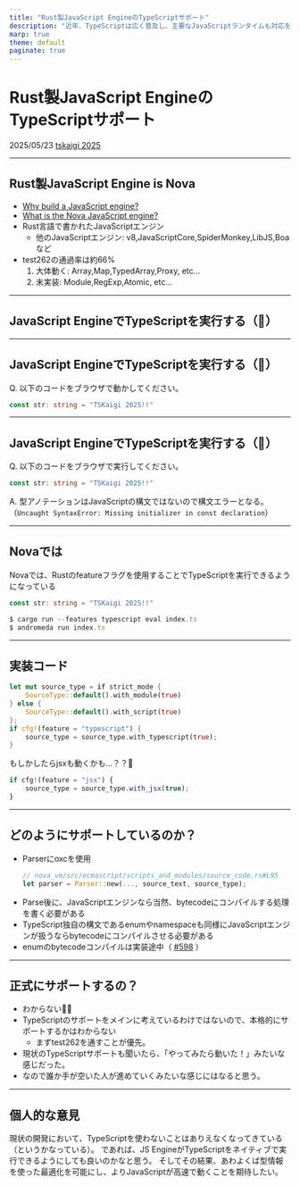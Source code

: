 ```yaml
---
title: "Rust製JavaScript EngineのTypeScriptサポート"
description: "近年、TypeScriptは広く普及し、主要なJavaScriptランタイムも対応を進めています。しかし、これらはあくまでランタイム側でのサポートであり、エンジン自体がTypeScriptを直接実行するわけではありません。本LTでは、Rust製JavaScriptエンジン Nova におけるTypeScript実行の取り組みを紹介し、エンジンレベルでのTypeScriptサポートの可能性について考察します。"
marp: true
theme: default
paginate: true
---
```


# Rust製JavaScript EngineのTypeScriptサポート

2025/05/23 [tskaigi 2025](https://2025.tskaigi.org/talks/yossydev)

<!--
スライド
-->

---

## Rust製JavaScript Engine is Nova

- [Why build a JavaScript engine?](https://trynova.dev/blog/why-build-a-js-engine)
- [What is the Nova JavaScript engine?](https://trynova.dev/blog/what-is-the-nova-javascript-engine)
- Rust言語で書かれたJavaScriptエンジン
  - 他のJavaScriptエンジン: v8,JavaScriptCore,SpiderMonkey,LibJS,Boaなど
- test262の通過率は約66%
    1. 大体動く: Array,Map,TypedArray,Proxy, etc…
    2. 未実装: Module,RegExp,Atomic, etc…

<!--
- タイトルにあるRust製JavaScriptとはNovaのことを指しています。
- Novaが何かとか、なんで作っているか。みたいな話は、今日はしません。
- なのでよかったら貼ってあるリンク、Why build a JavaScript engine/What is the Nova JavaScript engineを見てください。
- さらに時間がないので、結構色々な説明を省いています。後で調べるか聞くかしてください。
- 簡単に僕の口から説明をしておくと、Novaとは、Rust言語で書かれたJavaScriptのエンジンです。
- JavaScriptのエンジンは有名どころでいうと、v8,JavaScriptCore,SpiderMonkey,LibJS,Boaなどがあります。
- このNovaは、ecma262に対してのテストであるtest262は、今約66%ほど通っています。
- 今は、Array,Map,TypedArray,Proxyなどは大体動きますが、Module,RegExp,Atomicなどはまだ動かないです
-->

---

## JavaScript EngineでTypeScriptを実行する（🤔）

<!--
- さて、ここから本題のJavaScript EngineでTypeScriptを実行する話をします。
-->

---

## JavaScript EngineでTypeScriptを実行する（🤔）
Q. 以下のコードをブラウザで動かしてください。
```ts
const str: string = "TSKaigi 2025!!"
```

<!--
- 突然ですが、こちらのコードをブラウザで動かしてみて欲しいです。
-->

---

## JavaScript EngineでTypeScriptを実行する（🤔）
Q. 以下のコードをブラウザで実行してください。

```ts
const str: string = "TSKaigi 2025!!"
```

A. 型アノテーションはJavaScriptの構文ではないので構文エラーとなる。
（`Uncaught SyntaxError: Missing initializer in const declaration`）

<!--
- こちらはブラウザで実行するとエラーになります。
- なぜなら、型アノテーションはJavaScriptの構文ではないためです。
- 一応補足で、ブラウザで実行してもらったのはエラーを確認してもらうためです。エンジンを手元で用意してもらうとか大変だと思うので。
-->

---

## Novaでは
Novaでは、Rustのfeatureフラグを使用することでTypeScriptを実行できるようになっている

```ts
const str: string = "TSKaigi 2025!!"

$ cargo run --features typescript eval index.ts
$ andromeda run index.ts
```

<!--
- さて、ここからNovaの話です。Novaでは、Rustのfeatureフラグを仕様することで、TypeScriptを実行できる様になっています。
- なので、先ほどのコードも動きます。
- 手元でNovaをcloneしてもらって、実行するか、もしくはandromedaっていうランタイムもあるので、そちらを使ってもらって動かしてみてもらっても大丈夫です。
-->

---

## 実装コード

```rs
let mut source_type = if strict_mode {
    SourceType::default().with_module(true)
} else {
    SourceType::default().with_script(true)
};
if cfg!(feature = "typescript") {
    source_type = source_type.with_typescript(true);
}
```

もしかしたらjsxも動くかも...？？👀

```ts
if cfg!(feature = "jsx") {
    source_type = source_type.with_jsx(true);
}
```

<!--
- 具体的な実装コードを少しみてみましょう。
- 最初のwith_moduleとかwith_scirptとかは無視してもらって、次のところですね。
- feature = typescriptと囲まれた中に、with_typescript: trueと書いています。
- 実は先ほどの型アノテーションだけなら、これだけで動作します。理由は後で話します。
- あと、コードを読んでていて気づいたんですが、with_jsxというのもあるみたいです。
- これを使えば、色々やることはありそうだしあると思いますが、jsxもengineで処理できる様になるかもしれないですね。
- engineのjsx実行は僕は必要だとは思わないですが、可能性があることはいいことです。
-->

---

## どのようにサポートしているのか？

- Parserにoxcを使用
  ```rs
  // nova_vm/src/ecmascript/scripts_and_modules/source_code.rs#L95
  let parser = Parser::new(..., source_text, source_type);
  ```
- Parse後に、JavaScriptエンジンなら当然、bytecodeにコンパイルする処理を書く必要がある
- TypeScript独自の構文であるenumやnamespaceも同様にJavaScriptエンジンが扱うならbytecodeにコンパイルさせる必要がある
- enumのbytecodeコンパイルは実装途中（ [#598](https://github.com/trynova/nova/pull/598) ）

<!--
- 次に、どのようにサポートしているかです。
- まず、Parserにはoxcを使用しています。
- 先ほどのwith_typescriptやwith_jsxも、oxcのapiとして提供されているので使えているという感じです。
- Parser:newってところで、source_typeを渡しているかと思いますが、ここのwith_typescriptみたいなオプションが入ってきます。
- source_textはsource_textです。
- そしてこのparse後に、JavaScriptエンジンなら当然、bytecodeにコンパイルする処理を書く必要があります。
- ここでポイントなのは、TypeScript独自の構文であるenumやnamespaceも同様に、JavaScript Engineが扱うならbytecodeにコンパイルさせる必要があります。
- enumはやってみてと言われたので、動かすだけなら、後少しでできるかなと思います、途中まで書きました。
-->

---

## 正式にサポートするの？

- わからない🤷‍♂️
- TypeScriptのサポートをメインに考えているわけではないので、本格的にサポートするかはわからない
  - まずtest262を通すことが優先。
- 現状のTypeScriptサポートも聞いたら、「やってみたら動いた！」みたいな感じだった。
- なので誰か手が空いた人が進めていくみたいな感じにはなると思う。

<!--
- ではNovaが正式にTypeScriptサポートをするのでしょうか。
- まぁ本当にこれはわからないです。
- 少なくとも今現在のメインでやりたいことではない、はず。
- それ以上に現状はtest262を通していくことの方が大事。
- 現状のTSサポートも、聞いてみたら「やってみたら動いた！」みたいな感じだった。
- なので、誰か手が空いた人が進めていくみたいな感じにはなると思う。やってくれてもいい。
-->

---

## 個人的な意見

現状の開発において、TypeScriptを使わないことはありえなくなってきている（というかなっている）。
であれば、JS EngineがTypeScriptをネイティブで実行できるようにしても良いのかなと思う。
そしてその結果、あわよくば型情報を使った最適化を可能にし、よりJavaScriptが高速で動くことを期待したい。

<!--
スライド
-->
